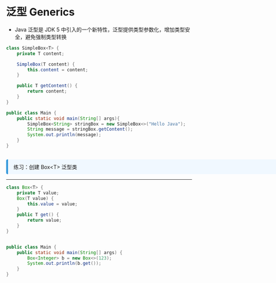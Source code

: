 

# 泛型 Generics

- Java 泛型是 JDK 5 中引入的一个新特性，泛型提供类型参数化，增加类型安全，避免强制类型转换

```java
class SimpleBox<T> {
    private T content;

    SimpleBox(T content) {
        this.content = content;
    }

    public T getContent() {
        return content;
    }
}

public class Main {
    public static void main(String[] args){
        SimpleBox<String> stringBox = new SimpleBox<>("Hello Java");
        String message = stringBox.getContent();
        System.out.println(message);
    }
}
```

<div v-click style="margin-top: 15px; border-left: 5px solid #3498db; background: #f0f8ff; padding: 10px 15px; border-radius: 4px; display: inline-block;width: 800px;">
练习：创建 Box&lt;T&gt; 泛型类
</div>

---

```java
class Box<T> {
    private T value;
    Box(T value) {
        this.value = value;
    }
    public T get() {
        return value;
    }
}


public class Main {
    public static void main(String[] args) {
        Box<Integer> b = new Box<>(123);
        System.out.println(b.get());
    }
}
```